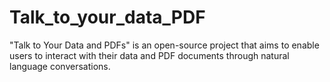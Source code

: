 # Talk_to_your_data_PDF
"Talk to Your Data and PDFs" is an open-source project that aims to enable users to interact with their data and PDF documents through natural language conversations.
